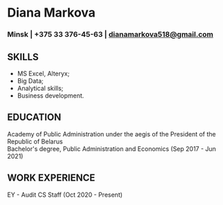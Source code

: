 # Diana Markova
### Minsk | +375 33 376-45-63 | dianamarkova518@gmail.com

## SKILLS
* MS Excel, Alteryx;
* Big Data;
* Analytical skills;
* Business development.

## EDUCATION
Academy of Public Administration under the aegis of the President of the Republic of Belarus\
Bachelor's degree, Public Administration and Economics (Sep 2017 - Jun 2021)

## WORK EXPERIENCE
EY - Audit CS Staff  (Oct 2020 - Present)
